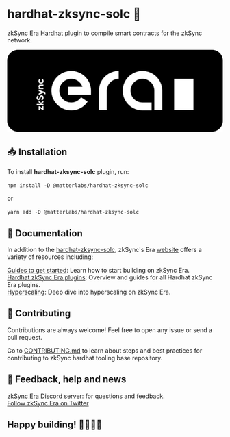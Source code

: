# hardhat-zksync-solc 🚀

zkSync Era [Hardhat](https://hardhat.org/) plugin to compile smart contracts for the zkSync network.

![Era Logo](https://github.com/matter-labs/era-contracts/raw/main/eraLogo.svg)

## 📥 Installation

To install **hardhat-zksync-solc** plugin, run:

`npm install -D @matterlabs/hardhat-zksync-solc`

or

`yarn add -D @matterlabs/hardhat-zksync-solc`

## 📝 Documentation

In addition to the [hardhat-zksync-solc](https://era.zksync.io/docs/tools/hardhat/hardhat-zksync-solc.html), zkSync's Era [website](https://era.zksync.io/docs/) offers a variety of resources including:

[Guides to get started](https://era.zksync.io/docs/dev/building-on-zksync/hello-world.html): Learn how to start building on zkSync Era.\
[Hardhat zkSync Era plugins](https://era.zksync.io/docs/tools/hardhat/getting-started.html): Overview and guides for all Hardhat zkSync Era plugins.\
[Hyperscaling](https://era.zksync.io/docs/reference/concepts/hyperscaling.html#what-are-hyperchains): Deep dive into hyperscaling on zkSync Era.

## 🤝 Contributing

Contributions are always welcome! Feel free to open any issue or send a pull request.

Go to [CONTRIBUTING.md](https://github.com/matter-labs/hardhat-zksync/blob/main/.github/CONTRIBUTING.md) to learn about steps and best practices for contributing to zkSync hardhat tooling base repository.  


## 🙌 Feedback, help and news

[zkSync Era Discord server](https://join.zksync.dev/): for questions and feedback.\
[Follow zkSync Era on Twitter](https://twitter.com/zksync)

## Happy building! 👷‍♀️👷‍♂️